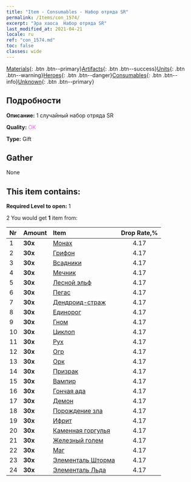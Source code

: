 ```yaml
---
title: "Item - Consumables - Набор отряда SR"
permalink: /Items/con_1574/
excerpt: "Эра хаоса  Набор отряда SR"
last_modified_at: 2021-04-21
locale: ru
ref: "con_1574.md"
toc: false
classes: wide
---
```

 [Materials](/ru/Items/){: .btn .btn--primary}[Artifacts](/ru/Items/Artifacts/){: .btn .btn--success}[Units](/ru/Items/Units/){: .btn .btn--warning}[Heroes](/ru/Items/Heroes/){: .btn .btn--danger}[Consumables](/ru/Items/Consumables/){: .btn .btn--info}[Unknown](/ru/Items/Unknown/){: .btn .btn--primary}

## Подробности
 **Описание:** 1 случайный набор отряда SR

 **Quality:** <span style="color: #DA70D6">OK</span>

 **Type:** Gift

## Gather

  None

## This item contains:

 **Required Level to open:** 1

 2 You would get **1** item  from:

  | Nr | Amount |     Item    | Drop Rate,% |
  |:---|:-------|:------------|:---------:|
  | 1 |  **30x** | [Монах](/ru/Items/unt_194/) | 4.17 | 
  | 2 |  **30x** | [Грифон](/ru/Items/unt_192/) | 4.17 | 
  | 3 |  **30x** | [Всадники](/ru/Items/unt_195/) | 4.17 | 
  | 4 |  **30x** | [Мечник](/ru/Items/unt_193/) | 4.17 | 
  | 5 |  **30x** | [Лесной эльф](/ru/Items/unt_201/) | 4.17 | 
  | 6 |  **30x** | [Пегас](/ru/Items/unt_202/) | 4.17 | 
  | 7 |  **30x** | [Дендроид-страж](/ru/Items/unt_203/) | 4.17 | 
  | 8 |  **30x** | [Единорог](/ru/Items/unt_204/) | 4.17 | 
  | 9 |  **30x** | [Гном](/ru/Items/unt_200/) | 4.17 | 
  | 10 |  **30x** | [Циклоп](/ru/Items/unt_222/) | 4.17 | 
  | 11 |  **30x** | [Рух](/ru/Items/unt_221/) | 4.17 | 
  | 12 |  **30x** | [Огр](/ru/Items/unt_220/) | 4.17 | 
  | 13 |  **30x** | [Орк](/ru/Items/unt_219/) | 4.17 | 
  | 14 |  **30x** | [Призрак](/ru/Items/unt_210/) | 4.17 | 
  | 15 |  **30x** | [Вампир](/ru/Items/unt_211/) | 4.17 | 
  | 16 |  **30x** | [Гончая ада](/ru/Items/unt_228/) | 4.17 | 
  | 17 |  **30x** | [Демон](/ru/Items/unt_229/) | 4.17 | 
  | 18 |  **30x** | [Порождение зла](/ru/Items/unt_230/) | 4.17 | 
  | 19 |  **30x** | [Ифрит](/ru/Items/unt_231/) | 4.17 | 
  | 20 |  **30x** | [Каменная горгулья](/ru/Items/unt_236/) | 4.17 | 
  | 21 |  **30x** | [Железный голем](/ru/Items/unt_237/) | 4.17 | 
  | 22 |  **30x** | [Маг](/ru/Items/unt_238/) | 4.17 | 
  | 23 |  **30x** | [Элементаль Шторма](/ru/Items/unt_263/) | 4.17 | 
  | 24 |  **30x** | [Элементаль Льда](/ru/Items/unt_264/) | 4.17 | 
